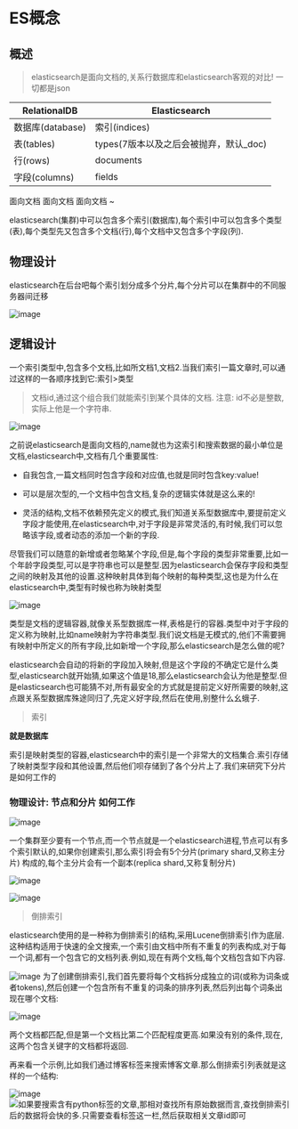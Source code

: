 # ES概念

## 概述
> elasticsearch是面向文档的,关系行数据库和elasticsearch客观的对比! 一切都是json


RelationalDB |	Elasticsearch
---|---
数据库(database)	| 索引(indices)
表(tables) |	types(7版本以及之后会被抛弃，默认_doc)
行(rows) |	documents
字段(columns) |	fields

面向文档 面向文档 面向文档 ~

elasticsearch(集群)中可以包含多个索引(数据库),每个索引中可以包含多个类型(表),每个类型先又包含多个文档(行),每个文档中又包含多个字段(列).

## 物理设计
elasticsearch在后台吧每个索引划分成多个分片,每个分片可以在集群中的不同服务器间迁移

![image](http://victorfengming.gitee.io/course/elasticsearch/base/07-elasticsearch-es%E6%A0%B8%E5%BF%83%E6%A6%82%E5%BF%B5%E7%90%86%E8%A7%A3.assets/1596629957996.png)

## 逻辑设计

一个索引类型中,包含多个文档,比如所文档1,文档2.当我们索引一篇文章时,可以通过这样的一各顺序找到它:索引>类型

> 文档id,通过这个组合我们就能索引到某个具体的文档. 注意: id不必是整数,实际上他是一个字符串.

![image](https://zxj-typora.oss-cn-shanghai.aliyuncs.com/img/1597974203192.png)

之前说elasticsearch是面向文档的,name就也为这索引和搜索数据的最小单位是文档,elasticsearch中,文档有几个重要属性:

- 自我包含,一篇文档同时包含字段和对应值,也就是同时包含key:value!

- 可以是层次型的,一个文档中包含文档,复杂的逻辑实体就是这么来的!

- 灵活的结构,文档不依赖预先定义的模式,我们知道关系型数据库中,要提前定义字段才能使用,在elasticsearch中,对于字段是非常灵活的,有时候,我们可以忽略该字段,或者动态的添加一个新的字段.

尽管我们可以随意的新增或者忽略某个字段,但是,每个字段的类型非常重要,比如一个年龄字段类型,可以是字符串也可以是整型.因为elasticsearch会保存字段和类型之间的映射及其他的设置.这种映射具体到每个映射的每种类型,这也是为什么在elasticsearch中,类型有时候也称为映射类型

![image](https://zxj-typora.oss-cn-shanghai.aliyuncs.com/img/1596630612189.png)

类型是文档的逻辑容器,就像关系型数据库一样,表格是行的容器.类型中对于字段的定义称为映射,比如name映射为字符串类型.我们说文档是无模式的,他们不需要拥有映射中所定义的所有字段,比如新增一个字段,那么elasticsearch是怎么做的呢?

elasticsearch会自动的将新的字段加入映射,但是这个字段的不确定它是什么类型,elasticsearch就开始猜,如果这个值是18,那么elasticsearch会认为他是整型.但是elasticsearch也可能猜不对,所有最安全的方式就是提前定义好所需要的映射,这点跟关系型数据库殊途同归了,先定义好字段,然后在使用,别整什么幺蛾子.

> 索引

**就是数据库**

索引是映射类型的容器,elasticsearch中的索引是一个非常大的文档集合.索引存储了映射类型字段和其他设置,然后他们呗存储到了各个分片上了.我们来研究下分片是如何工作的

### 物理设计: 节点和分片 如何工作

![image](https://zxj-typora.oss-cn-shanghai.aliyuncs.com/img/1596630840364.png)

一个集群至少要有一个节点,而一个节点就是一个elasticsearch进程,节点可以有多个索引默认的,如果你创建索引,那么索引将会有5个分片(primary shard,又称主分片) 构成的,每个主分片会有一个副本(replica shard,又称复制分片)

![image](http://victorfengming.gitee.io/course/elasticsearch/base/07-elasticsearch-es%E6%A0%B8%E5%BF%83%E6%A6%82%E5%BF%B5%E7%90%86%E8%A7%A3.assets/1596630793639.png)

![image](http://victorfengming.gitee.io/course/elasticsearch/base/07-elasticsearch-es%E6%A0%B8%E5%BF%83%E6%A6%82%E5%BF%B5%E7%90%86%E8%A7%A3.assets/1596630870602.png)

> 倒排索引

elasticsearch使用的是一种称为倒排索引的结构,采用Lucene倒排索引作为底层.这种结构适用于快速的全文搜索,一个索引由文档中所有不重复的列表构成,对于每一个词,都有一个包含它的文档列表.例如,现在有两个文档,每个文档包含如下内容.

![image](http://victorfengming.gitee.io/course/elasticsearch/base/07-elasticsearch-es%E6%A0%B8%E5%BF%83%E6%A6%82%E5%BF%B5%E7%90%86%E8%A7%A3.assets/1596631073200.png)
为了创建倒排索引,我们首先要将每个文档拆分成独立的词(或称为词条或者tokens),然后创建一个包含所有不重复的词条的排序列表,然后列出每个词条出现在哪个文档:


![image](https://zxj-typora.oss-cn-shanghai.aliyuncs.com/img/1596631181270.png)

两个文档都匹配,但是第一个文档比第二个匹配程度更高.如果没有别的条件,现在,这两个包含关键字的文档都将返回.

再来看一个示例,比如我们通过博客标签来搜索博客文章.那么倒排索引列表就是这样的一个结构:

![image](https://zxj-typora.oss-cn-shanghai.aliyuncs.com/img/1596631425757.png)
![如果要搜索含有python标签的文章,那相对查找所有原始数据而言,查找倒排索引后的数据将会快的多.只需要查看标签这一栏,然后获取相关文章id即可](https://img-blog.csdnimg.cn/20200805155325896.png?x-oss-process=image/watermark,type_ZmFuZ3poZW5naGVpdGk,shadow_10,text_aHR0cHM6Ly9ibG9nLmNzZG4ubmV0L2FkbWluNzQxYWRtaW4=,size_16,color_FFFFFF,t_70)





